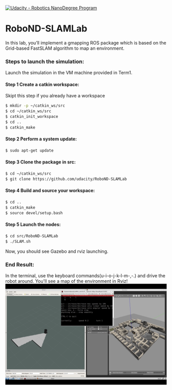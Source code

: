 [![Udacity - Robotics NanoDegree Program](https://s3-us-west-1.amazonaws.com/udacity-robotics/Extra+Images/RoboND_flag.png)](https://www.udacity.com/robotics)

# RoboND-SLAMLab
In this lab, you’ll implement a gmapping ROS package which is based on the Grid-based FastSLAM algorithm to map an environment.

### Steps to launch the simulation:
Launch the simulation in the VM machine provided in Term1. 

#### Step 1 Create a catkin workspace:
Skipt this step if you already have a workspace
```sh
$ mkdir -p ~/catkin_ws/src
$ cd ~/catkin_ws/src
$ catkin_init_workspace
$ cd ..
$ catkin_make
```

#### Step 2 Perform a system update:
```sh
$ sudo apt-get update
```

#### Step 3 Clone the package in src:
```sh
$ cd ~/catkin_ws/src
$ git clone https://github.com/udacity/RoboND-SLAMLab
```

#### Step 4 Build and source your workspace:
```sh
$ cd ..
$ catkin_make
$ source devel/setup.bash
```

#### Step 5 Launch the nodes:
```sh
$ cd src/RoboND-SLAMLab
$ ./SLAM.sh
```
Now, you should see Gazebo and rviz launching.

### End Result:
In the terminal, use the keyboard commands(u-i-o-j-k-l-m-,-.) and drive the robot around. You'll see a map of the environment in Rviz! 
![alt text](Images/Output.png)
